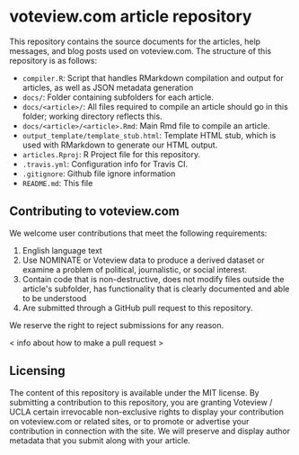 # voteview.com article repository

This repository contains the source documents for the articles, help messages, and blog posts used on voteview.com. The structure of this repository is as follows:

- `compiler.R`: Script that handles RMarkdown compilation and output for articles, as well as JSON metadata generation
- `docs/`: Folder containing subfolders for each article.
- `docs/<article>/`: All files required to compile an article should go in this folder; working directory reflects this.
- `docs/<article>/<article>.Rmd`: Main Rmd file to compile an article.
- `output_template/template_stub.html`: Template HTML stub, which is used with RMarkdown to generate our HTML output.
- `articles.Rproj`: R Project file for this repository.
- `.travis.yml`: Configuration info for Travis CI.
- `.gitignore`: Github file ignore information
- `README.md`: This file

## Contributing to voteview.com

We welcome user contributions that meet the following requirements:

1. English language text
2. Use NOMINATE or Voteview data to produce a derived dataset or examine a problem of political, journalistic, or social interest.
3. Contain code that is non-destructive, does not modify files outside the article's subfolder, has functionality that is clearly documented and able to be understood
4. Are submitted through a GitHub pull request to this repository.

We reserve the right to reject submissions for any reason.

< info about how to make a pull request >

## Licensing

The content of this repository is available under the MIT license. By submitting a contribution to this repository, you are granting Voteview / UCLA certain irrevocable non-exclusive rights to display your contribution on voteview.com or related sites, or to promote or advertise your contribution in connection with the site. We will preserve and display author metadata that you submit along with your article.
